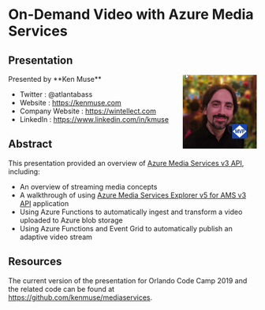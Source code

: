 # On-Demand Video with Azure Media Services

## Presentation
<img src="kenmuse.png" width="150" height="150" align="right">
Presented by **Ken Muse**

- Twitter
    : @atlantabass
- Website
    : https://kenmuse.com
- Company Website
    : https://wintellect.com
- LinkedIn
    : https://www.linkedin.com/in/kmuse
    
## Abstract
This presentation provided an overview of [Azure Media Services v3 API](https://azure.microsoft.com/en-us/blog/what-s-new-in-azure-media-services-video-processing/), including:

- An overview of streaming media concepts
- A walkthrough of using [Azure Media Services Explorer v5 for AMS v3 API](https://github.com/Azure/Azure-Media-Services-Explorer/releases) application
- Using Azure Functions to automatically ingest and transform a video uploaded to Azure blob storage
- Using Azure Functions and Event Grid to automatically publish an adaptive video stream

## Resources
The current version of the presentation for Orlando Code Camp 2019 and the related code can be found at https://github.com/kenmuse/mediaservices.